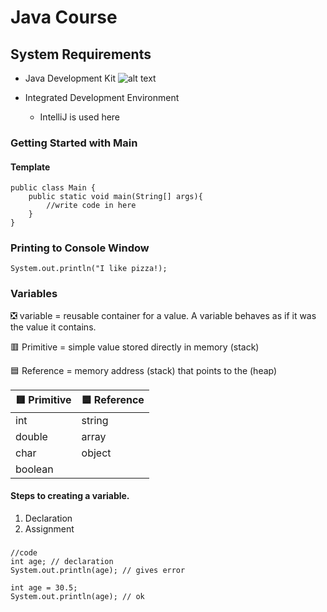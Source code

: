 # Java Course

## System Requirements
- Java Development Kit
 ![alt text](image.png)

- Integrated Development Environment
  - IntelliJ is used here

### Getting Started with Main
#### Template
    public class Main {
        public static void main(String[] args){
            //write code in here
        }
    }


### Printing to Console Window
    System.out.println("I like pizza!);

### Variables

❎ variable = reusable container for a value. A variable behaves as if it was the value it contains.

🟥 Primitive = simple value stored directly in memory (stack)

🟦 Reference = memory address (stack) that points to the (heap)

| 🟥 Primitive | 🟦 Reference |
| ------ | ----------- |
| int   | string |
| double | array |
| char    | object |
| boolean    |  |

#### Steps to creating a variable.
1. Declaration
2. Assignment
#####
    //code
    int age; // declaration
    System.out.println(age); // gives error

    int age = 30.5;
    System.out.println(age); // ok

